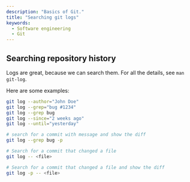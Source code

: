 ```yaml
---
description: "Basics of Git."
title: "Searching git logs"
keywords:
  - Software engineering
  - Git
---
```


## Searching repository history

Logs are great, because we can search them. For all the details, see `man git-log`.

Here are some examples:

```bash
git log --author="John Doe"
git log --grep="bug #1234"
git log --grep bug
git log --since="2 weeks ago"
git log --until="yesterday"

# search for a commit with message and show the diff
git log --grep bug -p

# Search for a commit that changed a file
git log -- <file>

# Search for a commit that changed a file and show the diff
git log -p -- <file>
```

</br>
</br>

